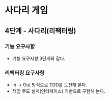 # 사다리 게임

## 4단계 - 사다리(리팩터링)

### 기능 요구사항
- 기능 요구사항 3단게와 같다.

### 리팩터링 요구사항
- In -> Out 방식으로 TDD를 도전해 본다.
- 책임 주도 설계(인터페이스) 기반으로 구현해 본다.
